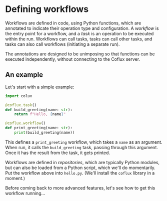 # Defining workflows

Workflows are defined in code, using Python functions, which are annotated to indicate their operation type and configuration. A _workflow_ is the entry point for a workflow, and a _task_ is an operation to be executed within the run. Workflows can call tasks, tasks can call other tasks, and tasks can also call workflows (initiating a separate run).

The annotations are designed to be unimposing so that functions can be executed independently, without connecting to the Coflux server.

## An example

Let's start with a simple example:

```python
import colux

@coflux.task()
def build_greeting(name: str):
    return f"Hello, {name}"

@coflux.workflow()
def print_greeting(name: str):
    print(build_greeting(name))
```

This defines a `print_greeting` workflow, which takes a `name` as an argument. When run, it calls the `build_greeting` task, passing through this argument. Once it has the result from the task, it gets printed.

Workflows are defined in _repositories_, which are typically Python modules, but can also be loaded from a Python script, which we'll do momentarily. Put the workflow above into `hello.py`. (We'll install the `coflux` library in a moment.)

Before coming back to more advanced features, let's see how to get this workflow running...
